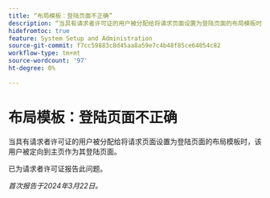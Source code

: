 ```yaml
---
title: “布局模板：登陆页面不正确”
description: “当具有请求者许可证的用户被分配给将请求页面设置为登陆页面的布局模板时，该用户被定向到主页作为其登陆页面。”
hidefromtoc: true
feature: System Setup and Administration
source-git-commit: f7cc59883c8d45aa8a59e7c4b48f85ce64054c82
workflow-type: tm+mt
source-wordcount: '97'
ht-degree: 0%

---
```



# 布局模板：登陆页面不正确

当具有请求者许可证的用户被分配给将请求页面设置为登陆页面的布局模板时，该用户被定向到主页作为其登陆页面。

已为请求者许可证报告此问题。

_首次报告于2024年3月22日。_
